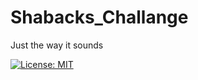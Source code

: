 # Shabacks_Challange
Just the way it sounds

[![License: MIT](https://img.shields.io/badge/License-MIT-yellow.svg)](https://opensource.org/licenses/MIT)
